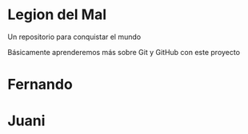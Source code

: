 # Legion del Mal

Un repositorio para conquistar el mundo

Básicamente aprenderemos más sobre Git y GitHub con este proyecto

# Fernando

# Juani

